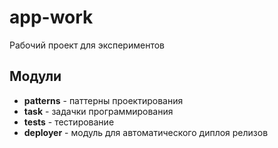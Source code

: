 # app-work
Рабочий проект для экспериментов

## Модули

* **patterns** - паттерны проектирования
* **task** - задачки программирования  
* **tests** - тестирование   
* **deployer** -  модуль для автоматического диплоя релизов
 
